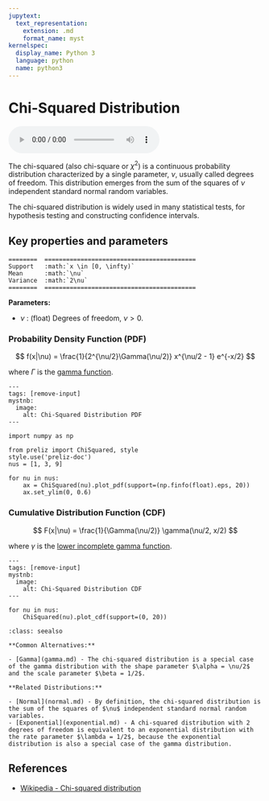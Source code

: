 ```yaml
---
jupytext:
  text_representation:
    extension: .md
    format_name: myst
kernelspec:
  display_name: Python 3
  language: python
  name: python3
---
```

# Chi-Squared Distribution

<audio controls> <source src="../../_static/chisquared.mp3" type="audio/mpeg"> This browser cannot play the pronunciation audio file for this distribution. </audio>

The chi-squared (also chi-square or $\chi^2$) is a continuous probability distribution characterized by a single parameter, $\nu$, usually called degrees of freedom. This distribution emerges from the sum of the squares of $\nu$ independent standard normal random variables.

The chi-squared distribution is widely used in many statistical tests, for hypothesis testing and constructing confidence intervals. 

## Key properties and parameters

```{eval-rst}
========  ==========================================
Support   :math:`x \in [0, \infty)`
Mean      :math:`\nu`
Variance  :math:`2\nu`
========  ==========================================
```

**Parameters:**

- $\nu$ : (float) Degrees of freedom, $\nu > 0$.

### Probability Density Function (PDF)

$$
f(x|\nu) = \frac{1}{2^{\nu/2}\Gamma(\nu/2)} x^{\nu/2 - 1} e^{-x/2}
$$

where $\Gamma$ is the [gamma function](https://en.wikipedia.org/wiki/Gamma_function).

```{code-cell}
---
tags: [remove-input]
mystnb:
  image:
    alt: Chi-Squared Distribution PDF
---

import numpy as np

from preliz import ChiSquared, style
style.use('preliz-doc')
nus = [1, 3, 9]

for nu in nus:
    ax = ChiSquared(nu).plot_pdf(support=(np.finfo(float).eps, 20))
    ax.set_ylim(0, 0.6)
```

### Cumulative Distribution Function (CDF)

$$
F(x|\nu) = \frac{1}{\Gamma(\nu/2)} \gamma(\nu/2, x/2)
$$

where $\gamma$ is the [lower incomplete gamma function](https://en.wikipedia.org/wiki/Incomplete_gamma_function).

```{code-cell}
---
tags: [remove-input]
mystnb:
  image:
    alt: Chi-Squared Distribution CDF
---

for nu in nus:
    ChiSquared(nu).plot_cdf(support=(0, 20))
```

```{seealso}
:class: seealso

**Common Alternatives:**

- [Gamma](gamma.md) - The chi-squared distribution is a special case of the gamma distribution with the shape parameter $\alpha = \nu/2$ and the scale parameter $\beta = 1/2$.

**Related Distributions:**

- [Normal](normal.md) - By definition, the chi-squared distribution is the sum of the squares of $\nu$ independent standard normal random variables.
- [Exponential](exponential.md) - A chi-squared distribution with 2 degrees of freedom is equivalent to an exponential distribution with the rate parameter $\lambda = 1/2$, because the exponential distribution is also a special case of the gamma distribution.
```

## References

- [Wikipedia - Chi-squared distribution](https://en.wikipedia.org/wiki/Chi-squared_distribution)

